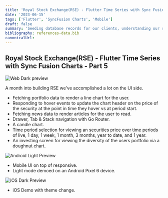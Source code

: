```yaml
---
title: 'Royal Stock Exchange(RSE) - Flutter Time Series with Sync Fusion Charts - Part 5'
date: '2023-06-15'
tags: ['Flutter', 'SyncFusion Charts', 'Mobile']
draft: false
summary: 'Seeding database records for our clients, understanding our records data types, and validating/designing relationships between resources.'
bibliography: references-data.bib
canonicalUrl:
---
```


## Royal Stock Exchange(RSE) - Flutter Time Series with Sync Fusion Charts - Part 5

![Web Dark preview](https://s12.gifyu.com/images/SQiM7.gif)

A month into building RSE we've accomplished a lot on the UI side.

- Fetching portfolio data to render a line chart for the user.
- Responding to hover events to update the chart header on the price of the
  security at the point in time they hover vs at period start.
- Fetching news data to render articles for the user to read.
- Drawer, Tab & Stack navigation with Go Router.
- A candle chart.
- Time period selection for viewing an securities price over time periods of
  live, 1 day, 1 week, 1 month, 3 months, year to date, and 1 year.
- An investing screen for viewing the diversity of the users portfolio via a
  doughnut chart.

![Android Light Preview](https://s11.gifyu.com/images/SQiSR.gif)

- Mobile UI on top of responsive.
- Light mode demoed on an Android Pixel 6 device.

![iOS Dark Preview](https://s12.gifyu.com/images/SQi3X.gif)

- iOS Demo with theme change.
